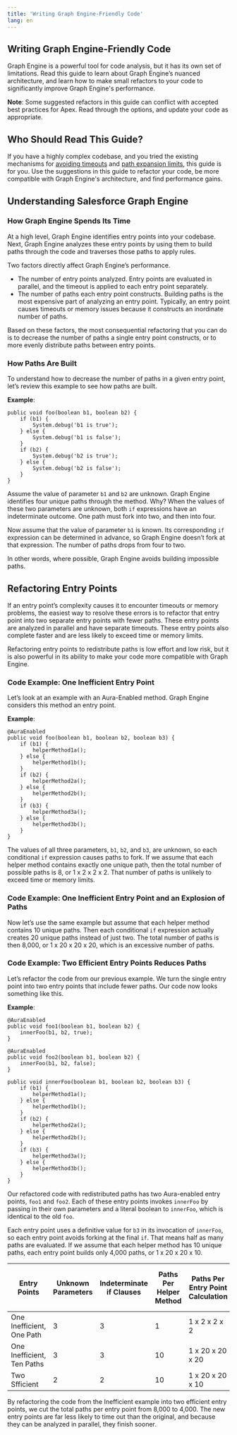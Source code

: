 ```yaml
---
title: 'Writing Graph Engine-Friendly Code'
lang: en
---
```

	  
## Writing Graph Engine-Friendly Code

Graph Engine is a powerful tool for code analysis, but it has its own set of limitations. Read this guide to learn about Graph Engine’s nuanced architecture, and learn how to make small refactors to your code to significantly improve Graph Engine's performance.

**Note**: Some suggested refactors in this guide can conflict with accepted best practices for Apex. Read through the options, and update your code as appropriate.

## Who Should Read This Guide?
If you have a highly complex codebase, and you tried the existing mechanisms for [avoiding timeouts](./en/v3.x/troubleshooting/#issues-using-salesforce-graph-engine) and [path expansion limits](./en/v3.x/salesforce-graph-engine/working-with-sfge/#understand-limitreached-errors), this guide is for you. Use the suggestions in this guide to refactor your code, be more compatible with Graph Engine's architecture, and find performance gains.

## Understanding Salesforce Graph Engine

### How Graph Engine Spends Its Time
At a high level, Graph Engine identifies entry points into your codebase. Next, Graph Engine analyzes these entry points by using them to build paths through the code and traverses those paths to apply rules.

Two factors directly affect Graph Engine’s performance.

* The number of entry points analyzed. Entry points are evaluated in parallel, and the timeout is applied to each entry point separately.
* The number of paths each entry point constructs. Building paths is the most expensive part of analyzing an entry point. Typically, an entry point causes timeouts or memory issues because it constructs an inordinate number of paths.

Based on these factors, the most consequential refactoring that you can do is to decrease the number of paths a single entry point constructs, or to more evenly distribute paths between entry points.

### How Paths Are Built
To understand how to decrease the number of paths in a given entry point, let’s review this example to see how paths are built.

**Example**:

```
public void foo(boolean b1, boolean b2) {
    if (b1) {
        System.debug('b1 is true');
    } else {
        System.debug('b1 is false');
    }
    if (b2) {
        System.debug('b2 is true');
    } else {
        System.debug('b2 is false');
    }
}
```

Assume the value of parameter `b1` and `b2` are unknown. Graph Engine identifies four unique paths through the method. Why? When the values of these two parameters are unknown, both `if` expressions have an indeterminate outcome. One path must fork into two, and then into four.

Now assume that the value of parameter `b1` is known. Its corresponding `if` expression can be determined in advance, so Graph Engine doesn’t fork at that expression. The number of paths drops from four to two.

In other words, where possible, Graph Engine avoids building impossible paths.

## Refactoring Entry Points

If an entry point’s complexity causes it to encounter timeouts or memory problems, the easiest way to resolve these errors is to refactor that entry point into two separate entry points with fewer paths. These entry points are analyzed in parallel and have separate timeouts. These entry points also complete faster and are less likely to exceed time or memory limits.

Refactoring entry points to redistribute paths is low effort and low risk, but it is also powerful in its ability to make your code more compatible with Graph Engine.


### Code Example: One Inefficient Entry Point
Let’s look at an example with an Aura-Enabled method. Graph Engine considers this method an entry point.

**Example**:

```
@AuraEnabled
public void foo(boolean b1, boolean b2, boolean b3) {
    if (b1) {
        helperMethod1a();
    } else {
        helperMethod1b();
    }
    if (b2) {
        helperMethod2a();
    } else {
        helperMethod2b();
    }
    if (b3) {
        helperMethod3a();
    } else {
        helperMethod3b();
    }
}
```

The values of all three parameters, `b1`, `b2`, and `b3`, are unknown, so each conditional `if` expression causes paths to fork. If we assume that each helper method contains exactly one unique path, then the total number of possible paths is 8, or 1 x 2 x 2 x 2. That number of paths is unlikely to exceed time or memory limits. 

### Code Example: One Inefficient Entry Point and an Explosion of Paths

Now let’s use the same example but assume that each helper method contains 10 unique paths. Then each conditional `if` expression actually creates 20 unique paths instead of just two. The total number of paths is then 8,000, or 1 x 20 x 20 x 20, which is an excessive number of paths.

### Code Example: Two Efficient Entry Points Reduces Paths

Let’s refactor the code from our previous example. We turn the single entry point into two entry points that include fewer paths. Our code now looks something like this.

**Example**:

```
@AuraEnabled
public void foo1(boolean b1, boolean b2) {
    innerFoo(b1, b2, true);
}

@AuraEnabled
public void foo2(boolean b1, boolean b2) {
    innerFoo(b1, b2, false);
}

public void innerFoo(boolean b1, boolean b2, boolean b3) {
    if (b1) {
        helperMethod1a();
    } else {
        helperMethod1b();
    }
    if (b2) {
        helperMethod2a();
    } else {
        helperMethod2b();
    }
    if (b3) {
        helperMethod3a();
    } else {
        helperMethod3b();
    }
}
```

Our refactored code with redistributed paths has two Aura-enabled entry points, `foo1` and `foo2`. Each of these entry points invokes `innerFoo` by passing in their own parameters and a literal boolean to `innerFoo`, which is identical to the old `foo`.

Each entry point uses a definitive value for `b3` in its invocation of `innerFoo`, so each entry point avoids forking at the final `if`. That means half as many paths are evaluated. If we assume that each helper method has 10 unique paths, each entry point builds only 4,000 paths, or 1 x 20 x 20 x 10. 

| Entry Points | Unknown Parameters | Indeterminate if Clauses | Paths Per Helper Method | Paths Per Entry Point Calculation | Total Paths Per Entry Point |
| -------- | ----------- | ---------- |----------- | ----------- | ----------- |
| One Inefficient, One Path | 3 |3 | 1 | 1 x 2 x 2 x 2 | 8 |
| One Inefficient, Ten Paths | 3 |3 | 10 | 1 x 20 x 20 x 20 | 8,000 |
| Two Sfficient | 2 |2 | 10 | 1 x 20 x 20 x 10 | 4,000 |

By refactoring the code from the Inefficient example into two efficient entry points, we cut the total paths per entry point from 8,000 to 4,000. The new entry points are far less likely to time out than the original, and because they can be analyzed in parallel, they finish sooner.
